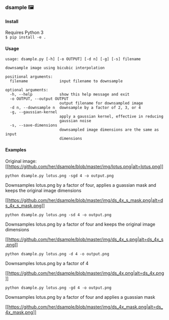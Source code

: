 ### dsample 🖼

#### Install
Requires Python 3\
`$ pip install -e .`

#### Usage
```
usage: dsample.py [-h] [-o OUTPUT] [-d n] [-g] [-s] filename

downsample image using bicubic interpolation

positional arguments:
  filename              input filename to downsample

optional arguments:
  -h, --help            show this help message and exit
  -o OUTPUT, --output OUTPUT
                        output filename for downsampled image
  -d n, --downsample n  downsample by a factor of 2, 3, or 4
  -g, --gaussian-kernel
                        apply a gaussian kernel, effective in reducing
                        gaussian noise
  -s, --save-dimensions
                        downsampled image dimensions are the same as input
                        dimensions
```

#### Examples

Original image:\
[[https://github.com/her/dsample/blob/master/img/lotus.png|alt=lotus.png]]

```
python dsample.py lotus.png -sgd 4 -o output.png
```
Downsamples lotus.png by a factor of four, applies a guassian mask and keeps
the original image dimensions

[[https://github.com/her/dsample/blob/master/img/ds_4x_s_mask.png|alt=ds_4x_s_mask.png]]

```
python dsample.py lotus.png -sd 4 -o output.png
```
Downsamples lotus.png by a factor of four and keeps
the original image dimensions

[[https://github.com/her/dsample/blob/master/img/ds_4x_s.png|alt=ds_4x_s.png]]

```
python dsample.py lotus.png -d 4 -o output.png
```
Downsamples lotus.png by a factor of 4

[[https://github.com/her/dsample/blob/master/img/ds_4x.png|alt=ds_4x.png]]

```
python dsample.py lotus.png -gd 4 -o output.png
```
Downsamples lotus.png by a factor of four and applies a guassian mask

[[https://github.com/her/dsample/blob/master/img/ds_4x_mask.png|alt=ds_4x_mask.png]]
